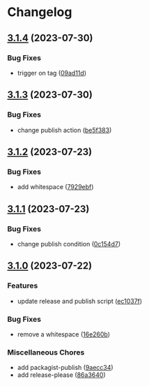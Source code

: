 # Changelog

## [3.1.4](https://github.com/zuzanawangle/buttercms-php/compare/v3.1.3...v3.1.4) (2023-07-30)


### Bug Fixes

* trigger on tag ([09ad11d](https://github.com/zuzanawangle/buttercms-php/commit/09ad11dafdbf8a55d64f4b0d9622c2e5570d344d))

## [3.1.3](https://github.com/zuzanawangle/buttercms-php/compare/v3.1.2...v3.1.3) (2023-07-30)


### Bug Fixes

* change publish action ([be5f383](https://github.com/zuzanawangle/buttercms-php/commit/be5f3832432438b9b4d38a267a8309f821836305))

## [3.1.2](https://github.com/zuzanawangle/buttercms-php/compare/v3.1.1...v3.1.2) (2023-07-23)


### Bug Fixes

* add whitespace ([7929ebf](https://github.com/zuzanawangle/buttercms-php/commit/7929ebf78c25ca7a72c899c0093817d6c25bc7ca))

## [3.1.1](https://github.com/zuzanawangle/buttercms-php/compare/v3.1.0...v3.1.1) (2023-07-23)


### Bug Fixes

* change publish condition ([0c154d7](https://github.com/zuzanawangle/buttercms-php/commit/0c154d74c4128a36fbcd9e2d1236f5cb691a7783))

## [3.1.0](https://github.com/zuzanawangle/buttercms-php/compare/v3.0.1...v3.1.0) (2023-07-22)


### Features

* update release and publish script ([ec1037f](https://github.com/zuzanawangle/buttercms-php/commit/ec1037f105ad06e15baccaba7875f4479c6d654d))


### Bug Fixes

* remove a whitespace ([16e260b](https://github.com/zuzanawangle/buttercms-php/commit/16e260bc4937a3b7ae3a125ac2d1677b160187e2))


### Miscellaneous Chores

* add packagist-publish ([9aecc34](https://github.com/zuzanawangle/buttercms-php/commit/9aecc34f5a050bf17ada4f2628e94068a46eee48))
* add release-please ([86a3640](https://github.com/zuzanawangle/buttercms-php/commit/86a36400429e584fe0998162764497a0ff436488))
